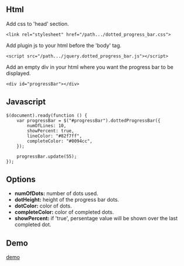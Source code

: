 ## Html

Add css to 'head' section.

```<link rel="stylesheet" href="/path.../dotted_progress_bar.css">```

Add plugin js to your html before the 'body' tag.

```<script src="/path.../jquery.dotted_progress_bar.js"></script>```

Add an empty div in your html where you want the progress bar to be displayed.

```<div id="progressBar"></div>```

## Javascript
```
$(document).ready(function () {
	var progressBar = $("#progressBar").dottedProgressBar({
		numOfLines: 10,
		showPercent: true,
		lineColor: "#82f7ff",
		completeColor: "#0094cc",
	});
	
	progressBar.update(55);
});
```
## Options
- **numOfDots:** number of dots used.
- **dotHeight:** height of the progress bar dots.
- **dotColor:** color of dots.
- **completeColor:** color of completed dots.
- **showPercent:** if 'true', persentage value will be shown over the last completed dot.

## Demo
[demo](http://js.progfargo.com/dotted_progress_bar)